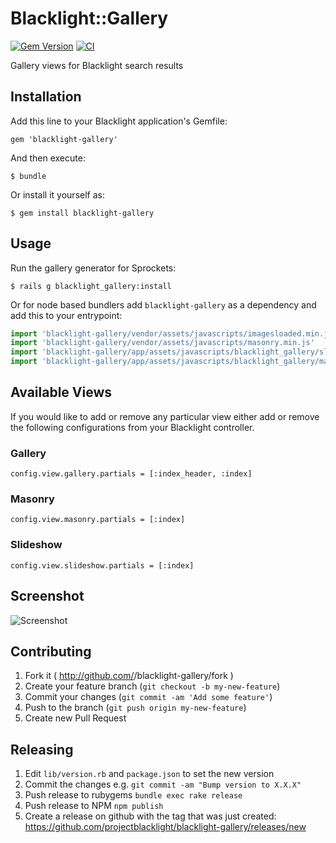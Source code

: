 # Blacklight::Gallery
[![Gem Version](https://badge.fury.io/rb/blacklight-gallery.svg)](http://badge.fury.io/rb/blacklight-gallery) [![CI](https://github.com/projectblacklight/blacklight-gallery/actions/workflows/ruby.yml/badge.svg)](https://github.com/projectblacklight/blacklight-gallery/actions/workflows/ruby.yml)

Gallery views for Blacklight search results

## Installation

Add this line to your Blacklight application's Gemfile:

    gem 'blacklight-gallery'

And then execute:

    $ bundle

Or install it yourself as:

    $ gem install blacklight-gallery

## Usage

Run the gallery generator for Sprockets:

    $ rails g blacklight_gallery:install

Or for node based bundlers add `blacklight-gallery` as a dependency and add this to your entrypoint:
```js
import 'blacklight-gallery/vendor/assets/javascripts/imagesloaded.min.js'
import 'blacklight-gallery/vendor/assets/javascripts/masonry.min.js'
import 'blacklight-gallery/app/assets/javascripts/blacklight_gallery/slideshow'
import 'blacklight-gallery/app/assets/javascripts/blacklight_gallery/masonry'
```

## Available Views
If you would like to add or remove any particular view either add or remove the following configurations from your Blacklight controller.

### Gallery

    config.view.gallery.partials = [:index_header, :index]

### Masonry

    config.view.masonry.partials = [:index]

### Slideshow

    config.view.slideshow.partials = [:index]

## Screenshot

![Screenshot](docs/screen_shot.png)

## Contributing

1. Fork it ( http://github.com/<my-github-username>/blacklight-gallery/fork )
2. Create your feature branch (`git checkout -b my-new-feature`)
3. Commit your changes (`git commit -am 'Add some feature'`)
4. Push to the branch (`git push origin my-new-feature`)
5. Create new Pull Request

## Releasing

1. Edit `lib/version.rb` and `package.json` to set the new version
1. Commit the changes e.g. `git commit -am "Bump version to X.X.X"`
1. Push release to rubygems `bundle exec rake release`
1. Push release to NPM `npm publish`
1. Create a release on github with the tag that was just created: https://github.com/projectblacklight/blacklight-gallery/releases/new
